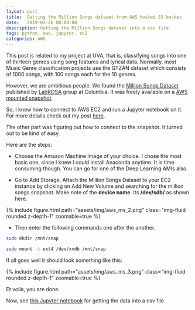 ```yaml
---
layout: post
title:  Getting the Million Songs dataset from AWS hosted S3 bucket
date:   2019-03-26 00:00:00
description: Getting the Million Songs dataset into a csv file.
tags: python, aws, jupyter, ec2
categories: AWS
---
```


This post is related to my project at UVA, that is, classifying songs into one of thirteen genres using song features and lyrical data. Normally, most Music Genre classification projects use the GTZAN dataset which consists of 1000 songs, with 100 songs each for the 10 genres. 

However, we are ambitious people. We found the [Million Songs Dataset](https://labrosa.ee.columbia.edu/millionsong/) published by [LabROSA](https://labrosa.ee.columbia.edu/) group at Columbia. It was freely available on a [AWS mounted snapshot](https://aws.amazon.com/datasets/million-song-dataset/).

So, I knew how to connect to AWS EC2 and run a Jupyter notebook on it. For more details check out my post [here](/blog/2019/aws-putty-post/). 

The other part was figuring out how to connect to the snapshot. It turned out to be kind of easy.

Here are the steps:

*  Choose the Amazon Machine Image of your choice. I chose the most basic one, since I knew I could install Anaconda anytime. It is time consuming though. You can go for one of the Deep Learning AMIs also.

* Go to Add Storage. Attach the Million Songs Dataset to your EC2 instance by clicking on Add New Volume and searching for the million songs snapshot. Make note of the **device name**. Its **/dev/sdb/** as shown here.

{% include figure.html path="assets/img/aws_ms_2.png" class="img-fluid rounded z-depth-1" zoomable=true %}


* Then enter the following commands one after the another.

```bash
sudo mkdir /mnt/snap

sudo mount -t ext4 /dev/xvdb /mnt/snap
```

If all goes well it should look something like this:

{% include figure.html path="assets/img/aws_ms_3.png" class="img-fluid rounded z-depth-1" zoomable=true %}

Et voila, you are done.

Now, see [this Jupyter notebook](https://github.com/ssen7/sys6018-final-project/blob/master/data_gathering_scripts/data_exploration_script.ipynb) for getting the data into a csv file.